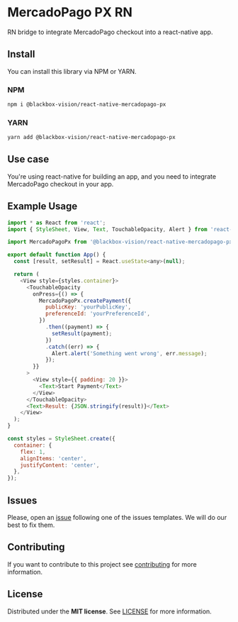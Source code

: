 # MercadoPago PX RN
 
RN bridge to integrate MercadoPago checkout into a react-native app.

## Install

You can install this library via NPM or YARN.

### NPM

```bash
npm i @blackbox-vision/react-native-mercadopago-px
```

### YARN

```bash
yarn add @blackbox-vision/react-native-mercadopago-px
```

## Use case

You're using react-native for building an app, and you need to integrate MercadoPago checkout in your app.

## Example Usage

```javascript
import * as React from 'react';
import { StyleSheet, View, Text, TouchableOpacity, Alert } from 'react-native';

import MercadoPagoPx from '@blackbox-vision/react-native-mercadopago-px';

export default function App() {
  const [result, setResult] = React.useState<any>(null);

  return (
    <View style={styles.container}>
      <TouchableOpacity
        onPress={() => {
          MercadoPagoPx.createPayment({
            publicKey: 'yourPublicKey',
            preferenceId: 'yourPreferenceId',
          })
            .then((payment) => {
              setResult(payment);
            })
            .catch((err) => {
              Alert.alert('Something went wrong', err.message);
            });
        }}
      >
        <View style={{ padding: 20 }}>
          <Text>Start Payment</Text>
        </View>
      </TouchableOpacity>
      <Text>Result: {JSON.stringify(result)}</Text>
    </View>
  );
}

const styles = StyleSheet.create({
  container: {
    flex: 1,
    alignItems: 'center',
    justifyContent: 'center',
  },
});
```

## Issues

Please, open an [issue](https://github.com/BlackBoxVision/react-native-mercadopago-px/issues) following one of the issues templates. We will do our best to fix them.

## Contributing

If you want to contribute to this project see [contributing](https://github.com/BlackBoxVision/react-native-mercadopago-px/blob/master/CONTRIBUTING.md) for more information.

## License

Distributed under the **MIT license**. See [LICENSE](https://github.com/BlackBoxVision/react-native-mercadopago-px/blob/master/LICENSE) for more information.
